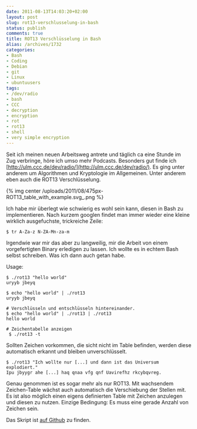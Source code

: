 ```yaml
---
date: 2011-08-13T14:03:20+02:00
layout: post
slug: rot13-verschlusselung-in-bash
status: publish
comments: true
title: ROT13 Verschlüsselung in Bash
alias: /archives/1732
categories:
- Bash
- Coding
- Debian
- git
- Linux
- ubuntuusers
tags:
- /dev/radio
- bash
- CCC
- decryption
- encryption
- rot
- rot13
- shell
- very simple encryption
---
```


Seit ich meinen neuen Arbeitsweg antrete und täglich ca eine Stunde im Zug verbringe, höre ich umso mehr Podcasts. Besonders gut finde ich [http://ulm.ccc.de/dev/radio/](http://ulm.ccc.de/dev/radio/). Es ging unter anderem um Algorithmen und Kryptologie im Allgemeinen. Unter anderem eben auch die ROT13 Verschlüsselung.

{% img center /uploads/2011/08/475px-ROT13_table_with_example.svg_.png %}

 Ich habe mir überlegt wie schwierig es wohl sein kann, diesen in Bash zu implementieren. Nach kurzem googlen findet man immer wieder eine kleine wirklich ausgefuchste, trickreiche Zeile:

```
$ tr A-Za-z N-ZA-Mn-za-m
```


Irgendwie war mir das aber zu langweilig, mir die Arbeit von einem vorgefertigten Binary erledigen zu lassen. Ich wollte es in echtem Bash selbst schreiben. Was ich dann auch getan habe.



Usage:

```
$ ./rot13 "hello world"
uryyb jbeyq
```


```
$ echo "hello world" | ./rot13
uryyb jbeyq
```


```
# Verschlüsseln und entschlüsseln hintereinander.
$ echo "hello world" | ./rot13 | ./rot13
hello world
```


```
# Zeichentabelle anzeigen
 $ ./rot13 -t
```


Sollten Zeichen vorkommen, die sicht nicht im Table befinden, werden diese automatisch erkannt und bleiben unverschlüsselt.

```
$ ./rot13 "Ich wollte nur [...] und dann ist das Universum explodiert."
Ipu jbyygr ahe [...] haq qnaa vfg qnf Uavirefhz rkcybqvreg.
```


Genau genommen ist es sogar mehr als nur ROT13. Mit wachsendem Zeichen-Table wächst auch automatisch die Verschiebung der Stellen mit. Es ist also möglich einen eigens definierten Table mit Zeichen anzulegen und diesen zu nutzen. Einzige Bedingung: Es muss eine gerade Anzahl von Zeichen sein.

Das Skript ist [auf Github](https://gist.github.com/noqqe/1143762/) zu finden.

